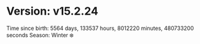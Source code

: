 # Version: v15.2.24
Time since birth: 5564 days, 133537 hours, 8012220 minutes, 480733200 seconds
Season: Winter ❄️
